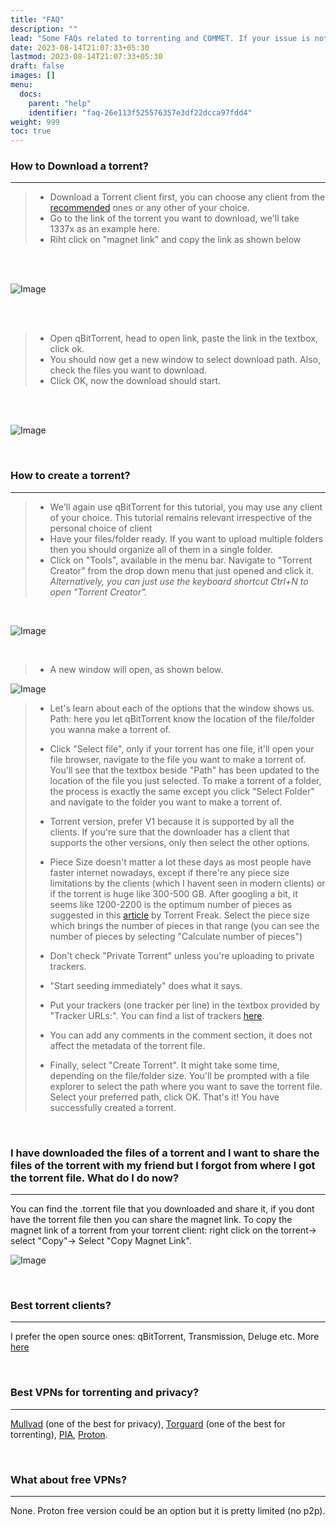```yaml
---
title: "FAQ"
description: ""
lead: "Some FAQs related to torrenting and COMMET. If your issue is not listed here then you can ask that in the matrix space."
date: 2023-08-14T21:07:33+05:30
lastmod: 2023-08-14T21:07:33+05:30
draft: false
images: []
menu:
  docs:
    parent: "help"
    identifier: "faq-26e113f525576357e3df22dcca97fdd4"
weight: 999
toc: true
---
```


### How to Download a torrent?

----

>- Download a Torrent client first, you can choose any client from the [recommended](/docs/resources/get-start-torrent/#torrent-clients-we-recommend) ones or any other of your choice.
>- Go to the link of the torrent you want to download, we'll take 1337x as an example here.
>- Riht click on "magnet link" and copy the link as shown below

<br><br>

![Image](https://imgsaver.com/images/2023/08/14/cplink.gif)

<br><br>

>- Open qBitTorrent, head to open link, paste the link in the textbox, click ok.
>- You should now get a new window to select download path. Also, check the files you want to download.
>- Click OK, now the download should start.

<br><br>

![Image](https://imgsaver.com/images/2023/08/14/addlnk.gif)

<br>

### How to create a torrent?

----

>- We'll again use qBitTorrent for this tutorial, you may use any client of your choice. This tutorial remains relevant irrespective of the personal choice of client
>- Have your files/folder ready. If you want to upload multiple folders then you should organize all of them in a single folder.
>- Click on "Tools", available in the menu bar. Navigate to "Torrent Creator" from the drop down menu that just opened and click it. *Alternatively, you can just use the keyboard shortcut Ctrl+N to open "Torrent Creator".*

<br>

![Image](https://imgsaver.com/images/2023/09/22/image.png)

<br>

>- A new window will open, as shown below.

![Image](https://imgsaver.com/images/2023/09/22/imagec9d5d9d3c4b07fee.png)

>- Let's learn about each of the options that the window shows us. Path: here you let qBitTorrent know the location of the file/folder you wanna make a torrent of.
>
>- Click "Select file", only if your torrent has one file, it'll open your file browser, navigate to the file you want to make a torrent of. You'll see that the textbox beside "Path" has been updated to the location of the file you just selected. To make a torrent of a folder, the process is exactly the same except you click "Select Folder" and navigate to the folder you want to make a torrent of.
>
>- Torrent version, prefer V1 because it is supported by all the clients. If you're sure that the downloader has a client that supports the other versions, only then select the other options.
>
>- Piece Size doesn't matter a lot these days as most people have faster internet nowadays, except if there're any piece size limitations by the clients (which I havent seen in modern clients) or if the torrent is huge like 300-500 GB. After googling a bit, it seems like 1200-2200 is the optimum number of pieces as suggested in this [article](https://torrentfreak.com/how-to-make-the-best-torrents-081121/) by Torrent Freak. Select the piece size which brings the number of pieces in that range (you can see the number of pieces by selecting "Calculate number of pieces")
>
>- Don't check "Private Torrent" unless you're uploading to private trackers.
>
>- "Start seeding immediately" does what it says.
>
>- Put your trackers (one tracker per line) in the textbox provided by "Tracker URLs:". You can find a list of trackers [here](/docs/resources/get-start-torrent/#trackers).
>
>- You can add any comments in the comment section, it does not affect the metadata of the torrent file.
>
>- Finally, select "Create Torrent". It might take some time, depending on the file/folder size. You'll be prompted with a file explorer to select the path where you want to save the torrent file. Select your preferred path, click OK. That's it! You have successfully created a torrent.

<br>

### I have downloaded the files of a torrent and I want to share the files of the torrent with my friend but I forgot from where I got the torrent file. What do I do now?

----
You can find the .torrent file that you downloaded and share it, if you dont have the torrent file then you can share the magnet link. To copy the magnet link of a torrent from your torrent client: right click on the torrent-> select "Copy"-> Select "Copy Magnet Link".

![Image](https://imgsaver.com/images/2023/09/22/image8696cafbebe6d9b6.png)

<br>

### Best torrent clients?

----
I prefer the open source ones: qBitTorrent, Transmission, Deluge etc. More [here](/docs/resources/get-start-torrent/#torrent-clients-we-recommend)

<br>

### Best VPNs for torrenting and privacy?

----
[Mullvad](https://mullvad.net/en) (one of the best for privacy), [Torguard](https://torguard.net/) (one of the best for torrenting), [PIA](https://www.privateinternetaccess.com/), [Proton](https://www.privateinternetaccess.com/).

<br>

### What about free VPNs?

----
None. Proton free version could be an option but it is pretty limited (no p2p).
